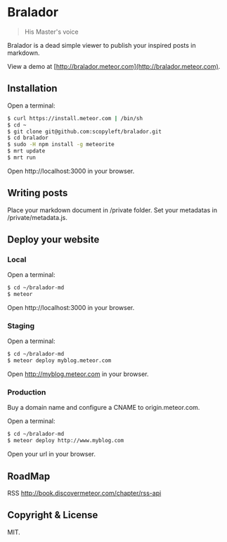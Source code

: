 # Bralador
> His Master's voice

Bralador is a dead simple viewer to publish your inspired posts in markdown.

View a demo at [http://bralador.meteor.com](http://bralador.meteor.com).

## Installation

Open a terminal:
```bash
$ curl https://install.meteor.com | /bin/sh
$ cd ~
$ git clone git@github.com:scopyleft/bralador.git
$ cd bralador
$ sudo -H npm install -g meteorite
$ mrt update
$ mrt run
```

Open http://localhost:3000 in your browser.
    
## Writing posts

Place your markdown document in /private folder.
Set your metadatas in /private/metadata.js.

## Deploy your website

### Local
Open a terminal:
```bash
$ cd ~/bralador-md
$ meteor
```
    
Open http://localhost:3000 in your browser.

### Staging
Open a terminal:
```bash
$ cd ~/bralador-md
$ meteor deploy myblog.meteor.com
```
    
Open http://myblog.meteor.com in your browser.

### Production
Buy a domain name and configure a CNAME to origin.meteor.com.

Open a terminal:
```bash
$ cd ~/bralador-md
$ meteor deploy http://www.myblog.com
```
    
Open your url in your browser.

## RoadMap
RSS
http://book.discovermeteor.com/chapter/rss-api

## Copyright & License

MIT.
